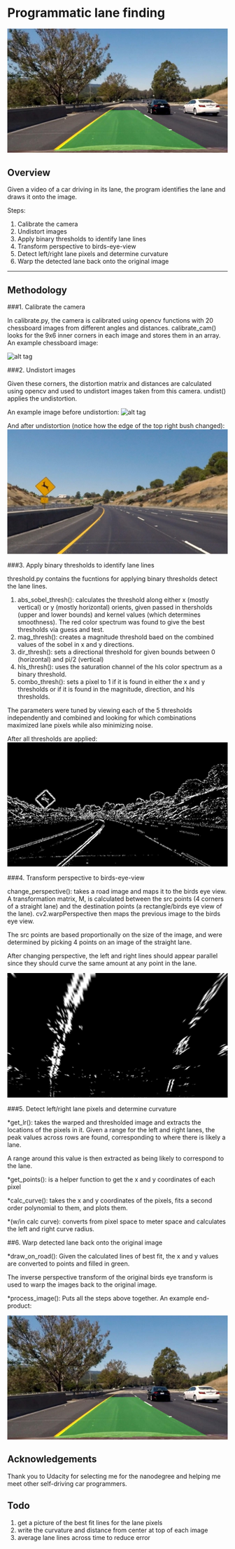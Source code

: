 # Programmatic lane finding

![alt tag](./output_images/drawn_lane_lines.jpg)

## Overview ##
Given a video of a car driving in its lane, the program identifies the lane and draws it onto the image.

Steps: 

1. Calibrate the camera
1. Undistort images
1. Apply binary thresholds to identify lane lines
1. Transform perspective to birds-eye-view
1. Detect left/right lane pixels and determine curvature
1. Warp the detected lane back onto the original image

---
## Methodology ##

###1. Calibrate the camera

In calibrate.py, the camera is calibrated using opencv functions with 20 chessboard images from different angles and distances. calibrate_cam() looks for the 9x6 inner corners in each image and stores them in an array. An example chessboard image:

![alt tag](./camera_cal/calibration11.jpg)


###2. Undistort images

Given these corners, the distortion matrix and distances are calculated using opencv and used to undistort images taken from this camera. undist() applies the undistortion.

An example image before undistortion: 
![alt tag](./test_images/test2.jpg)


And after undistortion (notice how the edge of the top right bush changed):
![alt tag](./output_images/test2_undistorted.jpg)



###3. Apply binary thresholds to identify lane lines

threshold.py contains the fucntions for applying binary thresholds detect the lane lines.

1. abs_sobel_thresh(): calculates the threshold along either x (mostly vertical) or y (mostly horizontal) orients, given passed in thersholds (upper and lower bounds) and kernel values (which determines smoothness). The red color spectrum was found to give the best thresholds via guess and test.
1. mag_thresh(): creates a magnitude threshold baed on the combined values of the sobel in x and y directions.
1. dir_thresh(): sets a directional threshold for given bounds between 0 (horizontal) and pi/2 (vertical)
1. hls_thresh(): uses the saturation channel of the hls color spectrum as a binary threshold.
1. combo_thresh(): sets a pixel to 1 if it is found in either the x and y thresholds or if it is found in the magnitude, direction, and hls thresholds. 

The parameters were tuned by viewing each of the 5 thresholds independently and combined and looking for which combinations maximized lane pixels while also minimizing noise. 

After all thresholds are applied:
![alt tag](./output_images/combo_threshold_2.jpg)



###4. Transform perspective to birds-eye-view

change_perspective(): takes a road image and maps it to the birds eye view. A transformation matrix, M, is calculated between the src points (4 corners of a straight lane) and the destination points (a rectangle/birds eye view of the lane). cv2.warpPerspective then maps the previous image to the birds eye view.

The src points are based proportionally on the size of the image, and were determined by picking 4 points on an image of the straight lane. 

After changing perspective, the left and right lines should appear parallel since they should curve the same amount at any point in the lane.

![alt tag](./output_images/warped_5.jpg)



###5. Detect left/right lane pixels and determine curvature

*get_lr(): takes the warped and thresholded image and extracts the locations of the pixels in it. Given a range for the left and right lanes, the peak values across rows are found, corresponding to where there is likely a lane. 

A range around this value is then extracted as being likely to correspond to the lane. 


*get_points(): is a helper function to get the x and y coordinates of each pixel

*calc_curve(): takes the x and y coordinates of the pixels, fits a second order polynomial to them, and plots them. 

*(w/in calc curve): converts from pixel space to meter space and calculates the left and right curve radius.


##6. Warp detected lane back onto the original image

*draw_on_road(): Given the calculated lines of best fit, the x and y values are converted to points and filled in green. 

The inverse perspective transform of the original birds eye transform is used to warp the images back to the original image. 

*process_image(): Puts all the steps above together. An example end-product: 

![alt tag](./output_images/drawn_lane_lines.jpg)


## Acknowledgements 
Thank you to Udacity for selecting me for the nanodegree and helping me meet other self-driving car programmers.


## Todo
1. get a picture of the best fit lines for the lane pixels
1. write the curvature and distance from center at top of each image
1. average lane lines across time to reduce error
